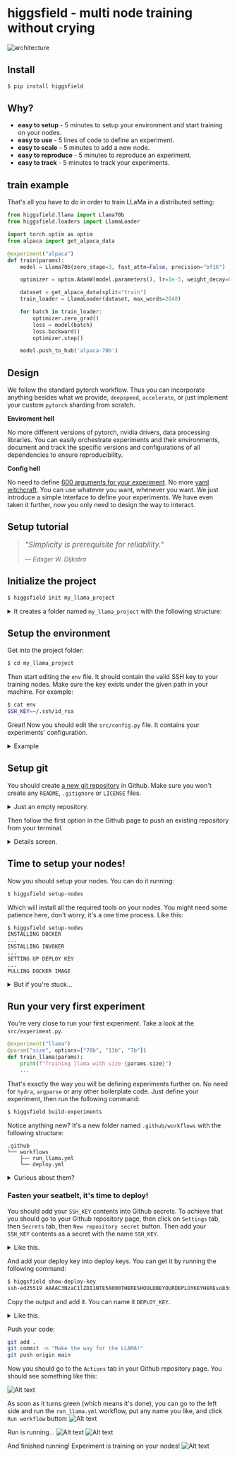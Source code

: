 # higgsfield - multi node training without crying

![architecture](./docs/static/architecture.png)

## Install
```bash
$ pip install higgsfield
```

## Why?
- **easy to setup** - 5 minutes to setup your environment and start training on your nodes.
- **easy to use** - 5 lines of code to define an experiment.
- **easy to scale** - 5 minutes to add a new node.
- **easy to reproduce** - 5 minutes to reproduce an experiment.
- **easy to track** - 5 minutes to track your experiments.

## train example
That's all you have to do in order to train LLaMa in a distributed setting:
```python
from higgsfield.llama import Llama70b
from higgsfield.loaders import LlamaLoader

import torch.optim as optim
from alpaca import get_alpaca_data

@experiment("alpaca")
def train(params):
    model = Llama70b(zero_stage=3, fast_attn=False, precision="bf16")

    optimizer = optim.AdamW(model.parameters(), lr=1e-5, weight_decay=0.0)

    dataset = get_alpaca_data(split="train")
    train_loader = LlamaLoader(dataset, max_words=2048)

    for batch in train_loader:
        optimizer.zero_grad()
        loss = model(batch)
        loss.backward()
        optimizer.step()

    model.push_to_hub('alpaca-70b')
```

## Design
We follow the standard pytorch workflow. Thus you can incorporate anything besides what we provide, `deepspeed`, `accelerate`, or just implement your custom `pytorch` sharding from scratch. 

**Enviroment hell**

No more different versions of pytorch, nvidia drivers, data processing libraries. 
You can easily orchestrate experiments and their environments, document and track the specific versions and configurations of all dependencies to ensure reproducibility.

**Config hell** 

No need to define [600 arguments for your experiment](https://github.com/huggingface/transformers/blob/aaccf1844eccbb90cc923378e3c37a6b143d03fb/src/transformers/training_args.py#L161). No more [yaml witchcraft](https://hydra.cc/).
You can use whatever you want, whenever you want. We just introduce a simple interface to define your experiments. We have even taken it further, now you only need to design the way to interact.

## Setup tutorial

<blockquote> <i><p style="margin-right: 0;"><big>"Simplicity is prerequisite for reliability."</big></p> <footer> — Edsger W. Dijkstra</footer></i> </blockquote>

## Initialize the project

```bash
$ higgsfield init my_llama_project
```

 <details> <summary>It creates a folder named <code>my_llama_project</code> with the following structure: </summary>

```
my_llama_project
├── src 
│   ├── __init__.py
│   ├── experiment.py
│   └── config.py
├── Dockerfile
├── env
├── requirements.txt
└── README.md
```
</details>

## Setup the environment
Get into the project folder:
```bash
$ cd my_llama_project
```
Then start editing the `env` file. It should contain the valid SSH key to your training nodes. Make sure the key exists under the given path in your machine.
For example:

```bash
$ cat env
SSH_KEY=~/.ssh/id_rsa
```
Great! Now you should edit the `src/config.py` file. It contains your experiments' configuration. <details>
<summary>Example</summary>

```python
import os

NAME = "my_llama_project"

# You should fill this place with your training nodes IPs
HOSTS = [
    "1.2.3.4", 
]

# The user name of your training nodes, 
# It should be the same for all nodes.
# And it might be different than 'ubuntu'.
HOSTS_USER = "ubuntu" 

# The port of your training nodes, same for all nodes.
HOSTS_PORT = 22

# Number of processes per node. Depends on the amount of GPUs you have on each node.
NUM_PROCESSES = 4

# You can list other environment variables here.
WAN_DB_TOKEN = os.environ.get("WAN_DB_TOKEN", None)
```
You should fill those fields with your own configuration.
</details>

## Setup git

You should create [a new git repository](https://github.com/new) in Github. Make sure you won't create any `README`, `.gitignore` or `LICENSE` files. 
<details>
<summary>Just an empty repository.</summary>

![Alt text](./docs/static/image.png)

</details>


Then follow the first option in the Github page to push an existing repository from your terminal.

<details>
<summary>Details screen.</summary>

![Alt text](./docs/static/image-1.png)

</details>

## Time to setup your nodes!

Now you should setup your nodes. You can do it running:
```bash
$ higgsfield setup-nodes
```
Which will install all the required tools on your nodes. You might need some patience here, don't worry, it's a one time process. Like this:
```
$ higgsfield setup-nodes
INSTALLING DOCKER
...
INSTALLING INVOKER
...
SETTING UP DEPLOY KEY
...
PULLING DOCKER IMAGE
```


<details>
<summary>But if you're stuck...</summary>


But if you're stuck for some reason on this step, because you haven't added your git origin, then you should try to toggle between `SSH | HTTPS` options on top of Github page. Then try to run the `git remote add origin` command again.
If it's not because of that, then you should try to properly setup your SSH key in `env` file along with the config file in `src/config.py`.


</details>


## Run your very first experiment

You're very close to run your first experiment. Take a look at the `src/experiment.py`.
```python
@experiment("llama")
@param("size", options=["70b", "13b", "7b"])
def train_llama(params):
    print(f"Training llama with size {params.size}")
    ...
```
That's exactly the way you will be defining experiments further on. No need for `hydra`,  `argparse` or any other boilerplate code. Just define your experiment, then run the following command:
```bash
$ higgsfield build-experiments
```

Notice anything new? It's a new folder named `.github/workflows` with the following structure:
```
.github
└── workflows
    ├── run_llama.yml
    └── deploy.yml
```
<details>
<summary>Curious about them?</summary>
These files were exactly intended to be your entrypoint to the simplified deploy of your experiments. Now you can just push your code to Github, and it will automatically deploy the code on your nodes. Not only that, it will also allow you to run your training experiments and save the checkpoints!
</details>


### Fasten your seatbelt, it's time to deploy!
You should add your `SSH_KEY` contents into Github secrets. To achieve that you should go to your Github repository page, then click on `Settings` tab, then `Secrets` tab, then `New repository secret` button. Then add your `SSH_KEY` contents as a secret with the name `SSH_KEY`. 

<details>
<summary> Like this. </summary>

![Alt text](./docs/static/image-3.png)
![Alt text](./docs/static/image-4.png)
</details>

And add your deploy key into deploy keys. You can get it by running the following command:
```bash
$ higgsfield show-deploy-key
ssh-ed25519 AAAAC3NzaC1lZDI1NTE5A000THERESHOULDBEYOURDEPLOYKEYHEREso83os//

```
Copy the output and add it. You can name it `DEPLOY_KEY`.
<details>
<summary> Like this. </summary>

![Alt text](./docs/static/image-5.png)

</details>


Push your code:
```bash
git add .
git commit -m "Make the way for the LLAMA!"
git push origin main
```

Now you should go to the `Actions` tab in your Github repository page. You should see something like this:

![Alt text](./docs/static/image-6.png)

As soon as it turns green (which means it's done), you can go to the left side and run the `run_llama.yml` workflow, put any name you like, and click `Run workflow` button:
![Alt text](./docs/static/image-8.png)

Run is running...
![Alt text](./docs/static/image-9.png)
![Alt text](./docs/static/image-10.png)

And finished running! Experiment is training on your nodes!
![Alt text](./docs/static/image-11.png)
